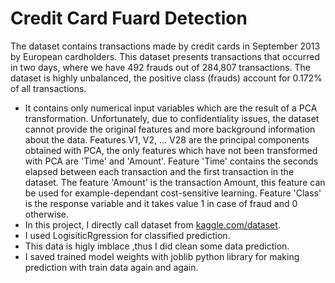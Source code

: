 # Credit Card Fuard Detection
The dataset contains transactions made by credit cards in September 2013 by European cardholders.
This dataset presents transactions that occurred in two days, where we have 492 frauds out of 284,807 transactions. The dataset is highly unbalanced, the positive class (frauds) account for 0.172% of all transactions.
- It contains only numerical input variables which are the result of a PCA transformation. Unfortunately, due to confidentiality issues, the dataset cannot provide the original features and more background information about the data. Features V1, V2, … V28 are the principal components obtained with PCA, the only features which have not been transformed with PCA are 'Time' and 'Amount'. Feature 'Time' contains the seconds elapsed between each transaction and the first transaction in the dataset. The feature 'Amount' is the transaction Amount, this feature can be used for example-dependant cost-sensitive learning. Feature 'Class' is the response variable and it takes value 1 in case of fraud and 0 otherwise.
- In this project, I directly call dataset from [kaggle.com/dataset](https://www.kaggle.com/datasets/mlg-ulb/creditcardfraud).
- I used LogisiticRgression for classified prediction. 
- This data is higly imblace ,thus I did clean some data prediction.
- I saved trained model weights with joblib python library for making prediction with train data again and again.
